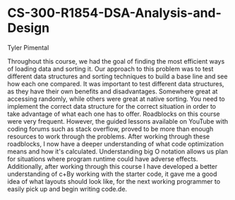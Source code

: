 # CS-300-R1854-DSA-Analysis-and-Design

Tyler Pimental

Throughout this course, we had the goal of finding the most efficient ways of loading data and sorting it. Our approach to this problem was to test different data structures and sorting techniques to build a base line and see how each one compared. It was important to test different data structures, as they have their own benefits and disadvantages. Somewhere great at accessing randomly, while others were great at native sorting. You need to implement the correct data structure for the correct situation in order to take advantage of what each one has to offer. Roadblocks on this course were very frequent. However, the guided lessons available on YouTube with coding forums such as stack overflow, proved to be more than enough resources to work through the problems. After working through these roadblocks, I now have a deeper understanding of what code optimization means and how it's calculated. Understanding big O notation allows us plan for situations where program runtime could have adverse effects. Additionally, after working through this course I have developed a better understanding of c+By working with the starter code, it gave me a good idea of what layouts should look like, for the next working programmer to easily pick up and begin writing code.de. 
